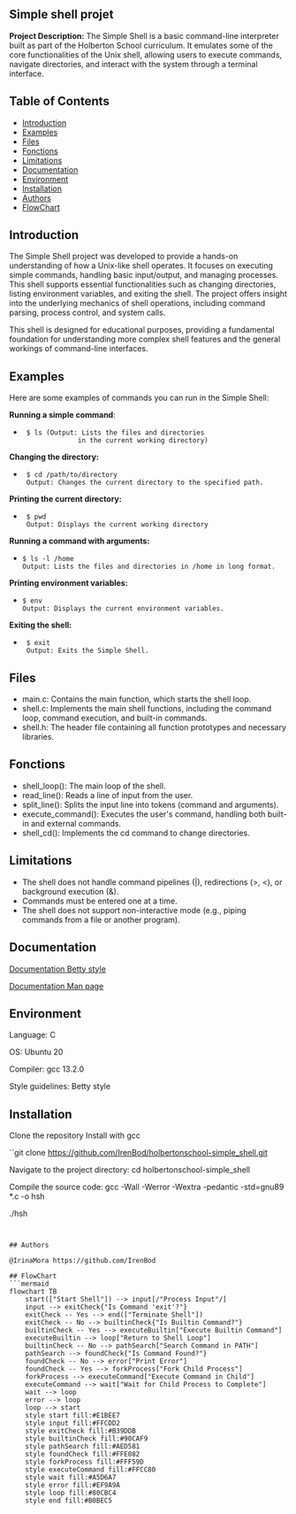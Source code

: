 
## Simple shell projet

**Project Description:** 
The Simple Shell is a basic command-line interpreter built as part of the Holberton School curriculum. It emulates some of the core functionalities of the Unix shell, allowing users to execute commands, navigate directories, and interact with the system through a terminal interface.


##  Table of Contents
- [Introduction](#introduction)
- [Examples](#Examples)
- [Files](#files)
- [Fonctions](#Fonctions)
- [Limitations](#Limitations)
- [Documentation](#Documentation)
- [Environment](#Environment)
- [Installation](#Installation)
- [Authors](#authors)
- [FlowChart](#FlowChart)
##  Introduction
The Simple Shell project was developed to provide a hands-on understanding of how a Unix-like shell operates. It focuses on executing simple commands, handling basic input/output, and managing processes. This shell supports essential functionalities such as changing directories, listing environment variables, and exiting the shell. The project offers insight into the underlying mechanics of shell operations, including command parsing, process control, and system calls.

This shell is designed for educational purposes, providing a fundamental foundation for understanding more complex shell features and the general workings of command-line interfaces.


## Examples

Here are some examples of commands you can run in the Simple Shell:

**Running a simple command**:
*      $ ls (Output: Lists the files and directories
                    in the current working directory)

**Changing the directory:**
*      $ cd /path/to/directory
       Output: Changes the current directory to the specified path.

**Printing the current directory:**
*      $ pwd 
       Output: Displays the current working directory

**Running a command with arguments:**
*     $ ls -l /home
      Output: Lists the files and directories in /home in long format.
**Printing environment variables:**
*     $ env
      Output: Displays the current environment variables.
**Exiting the shell:**
*      $ exit
       Output: Exits the Simple Shell.

## Files

* main.c: Contains the main function, which starts the shell loop.
* shell.c: Implements the main shell functions, including the command loop, command execution, and built-in commands.
* shell.h: The header file containing all function prototypes and necessary libraries.
## Fonctions
* shell_loop(): The main loop of the shell.
* read_line(): Reads a line of input from the user.
* split_line(): Splits the input line into tokens (command and arguments).
* execute_command(): Executes the user's command, handling both built-in and external commands.
* shell_cd(): Implements the cd command to change directories.

## Limitations
* The shell does not handle command pipelines (|), redirections (>, <), or background execution (&).
* Commands must be entered one at a time.
* The shell does not support non-interactive mode (e.g., piping commands from a file or another program).
 ## Documentation

 [Documentation Betty style ](https://github.com/alx-tools/Betty/wiki)

 [Documentation Man page ](https://github.com/IrenBod/holbertonschool-simple_shell/blob/main/man_1_simple_shell)


## Environment
Language: C

OS: Ubuntu 20

Compiler: gcc 13.2.0

Style guidelines: Betty style
## Installation

Clone the repository 
Install  with gcc

``git clone https://github.com/IrenBod/holbertonschool-simple_shell.git

Navigate to the project directory:
cd holbertonschool-simple_shell

Compile the source code:
  gcc -Wall -Werror -Wextra -pedantic -std=gnu89 *.c -o hsh

  ./hsh
```

    
## Authors

@IrinaMora https://github.com/IrenBod 

## FlowChart
```mermaid
flowchart TB
    start(["Start Shell"]) --> input[/"Process Input"/]
    input --> exitCheck{"Is Command 'exit'?"}
    exitCheck -- Yes --> end(["Terminate Shell"])
    exitCheck -- No --> builtinCheck{"Is Builtin Command?"}
    builtinCheck -- Yes --> executeBuiltin["Execute Builtin Command"]
    executeBuiltin --> loop["Return to Shell Loop"]
    builtinCheck -- No --> pathSearch["Search Command in PATH"]
    pathSearch --> foundCheck{"Is Command Found?"}
    foundCheck -- No --> error["Print Error"]
    foundCheck -- Yes --> forkProcess["Fork Child Process"]
    forkProcess --> executeCommand["Execute Command in Child"]
    executeCommand --> wait["Wait for Child Process to Complete"]
    wait --> loop
    error --> loop
    loop --> start
    style start fill:#E1BEE7
    style input fill:#FFCDD2
    style exitCheck fill:#B39DDB
    style builtinCheck fill:#90CAF9
    style pathSearch fill:#AED581
    style foundCheck fill:#FFE082
    style forkProcess fill:#FFF59D
    style executeCommand fill:#FFCC80
    style wait fill:#A5D6A7
    style error fill:#EF9A9A
    style loop fill:#80CBC4
    style end fill:#B0BEC5